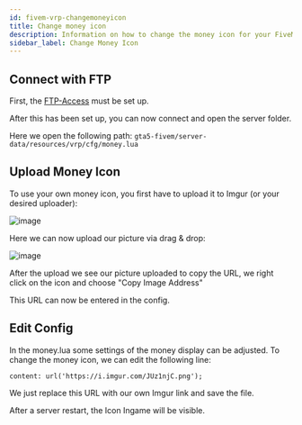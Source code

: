 ```yaml
---
id: fivem-vrp-changemoneyicon
title: Change money icon
description: Information on how to change the money icon for your FiveM server with VRP from ZAP-Hosting - ZAP-Hosting.com documentation
sidebar_label: Change Money Icon
---
```


## Connect with FTP

First, the [FTP-Access](gameserver-ftpaccess.md) must be set up.

After this has been set up, you can now connect and open the server folder.

Here we open the following path: `gta5-fivem/server-data/resources/vrp/cfg/money.lua`

## Upload Money Icon

To use your own money icon, you first have to upload it to Imgur (or your desired uploader):

![image](https://user-images.githubusercontent.com/13604413/159137839-6556817e-d237-44fe-b6f1-671a7bd2d7c4.png)

Here we can now upload our picture via drag & drop:

![image](https://user-images.githubusercontent.com/13604413/159137847-9890edeb-af8e-4b40-9791-cd0c9e524238.png)

After the upload we see our picture uploaded to copy the URL, we right click on the icon and choose "Copy Image Address"

This URL can now be entered in the config.

## Edit Config

In the money.lua some settings of the money display can be adjusted. To change the money icon, we can edit the following line:

`content: url('https://i.imgur.com/JUz1njC.png'); `

We just replace this URL with our own Imgur link and save the file.

After a server restart, the Icon Ingame will be visible.
